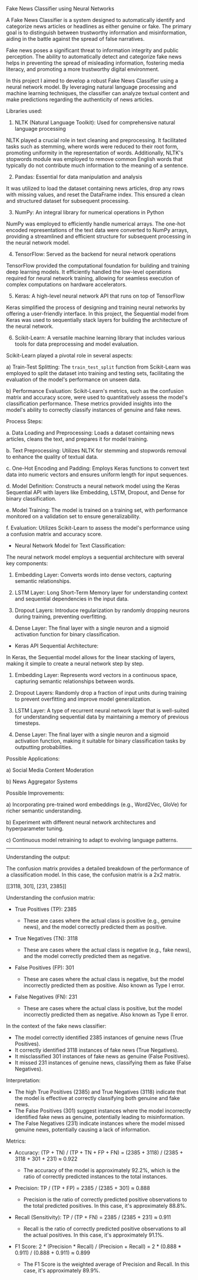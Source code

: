 Fake News Classifier using Neural Networks

A Fake News Classifier is a system designed to automatically identify and categorize news articles or headlines as either genuine or fake. The primary goal is to distinguish between trustworthy information and misinformation, aiding in the battle against the spread of false narratives.

Fake news poses a significant threat to information integrity and public perception. The ability to automatically detect and categorize fake news helps in preventing the spread of misleading information, fostering media literacy, and promoting a more trustworthy digital environment.

In this project I aimed to develop a robust Fake News Classifier using a neural network model. By leveraging natural language processing and machine learning techniques, the classifier can analyze textual content and make predictions regarding the authenticity of news articles.

Libraries used:

1) NLTK (Natural Language Toolkit): Used for comprehensive natural language processing 

NLTK played a crucial role in text cleaning and preprocessing. It facilitated tasks such as stemming, where words were reduced to their root form, promoting uniformity in the representation of words. Additionally, NLTK's stopwords module was employed to remove common English words that typically do not contribute much information to the meaning of a sentence.


2) Pandas: Essential for data manipulation and analysis

It was utilized to load the dataset containing news articles, drop any rows with missing values, and reset the DataFrame index. This ensured a clean and structured dataset for subsequent processing.


3) NumPy: An integral library for numerical operations in Python

NumPy was employed to efficiently handle numerical arrays. The one-hot encoded representations of the text data were converted to NumPy arrays, providing a streamlined and efficient structure for subsequent processing in the neural network model.

4) TensorFlow: Served as the backend for neural network operations

TensorFlow provided the computational foundation for building and training deep learning models. It efficiently handled the low-level operations required for neural network training, allowing for seamless execution of complex computations on hardware accelerators.

5) Keras: A high-level neural network API that runs on top of TensorFlow

Keras simplified the process of designing and training neural networks by offering a user-friendly interface. In this project, the Sequential model from Keras was used to sequentially stack layers for building the architecture of the neural network. 

6) Scikit-Learn: A versatile machine learning library that includes various tools for data preprocessing and model evaluation. 

Scikit-Learn played a pivotal role in several aspects:

a) Train-Test Splitting: The `train_test_split` function from Scikit-Learn was employed to split the dataset into training and testing sets, facilitating the evaluation of the model's performance on unseen data.

b) Performance Evaluation: Scikit-Learn's metrics, such as the confusion matrix and accuracy score, were used to quantitatively assess the model's classification performance. These metrics provided insights into the model's ability to correctly classify instances of genuine and fake news.

Process Steps:

   a. Data Loading and Preprocessing: Loads a dataset containing news articles, cleans the text, and prepares it for model training.
   
   b. Text Preprocessing: Utilizes NLTK for stemming and stopwords removal to enhance the quality of textual data.
   
   c. One-Hot Encoding and Padding: Employs Keras functions to convert text data into numeric vectors and ensures uniform length for input sequences.
   
   d. Model Definition: Constructs a neural network model using the Keras Sequential API with layers like Embedding, LSTM, Dropout, and Dense for binary classification.
   
   e. Model Training: The model is trained on a training set, with performance monitored on a validation set to ensure generalizability.
   
   f. Evaluation: Utilizes Scikit-Learn to assess the model's performance using a confusion matrix and accuracy score.



- Neural Network Model for Text Classification:

The neural network model employs a sequential architecture with several key components:
   
1) Embedding Layer: Converts words into dense vectors, capturing semantic relationships.

2) LSTM Layer: Long Short-Term Memory layer for understanding context and sequential dependencies in the input data.

3) Dropout Layers: Introduce regularization by randomly dropping neurons during training, preventing overfitting.

4) Dense Layer: The final layer with a single neuron and a sigmoid activation function for binary classification.



- Keras API Sequential Architecture:

In Keras, the Sequential model allows for the linear stacking of layers, making it simple to create a neural network step by step.

1) Embedding Layer: Represents word vectors in a continuous space, capturing semantic relationships between words.

2) Dropout Layers: Randomly drop a fraction of input units during training to prevent overfitting and improve model generalization.

3) LSTM Layer: A type of recurrent neural network layer that is well-suited for understanding sequential data by maintaining a memory of previous timesteps.

4) Dense Layer: The final layer with a single neuron and a sigmoid activation function, making it suitable for binary classification tasks by outputting probabilities.


Possible Applications:

a) Social Media Content Moderation

b) News Aggregator Systems


Possible Improvements:

a) Incorporating pre-trained word embeddings (e.g., Word2Vec, GloVe) for richer semantic understanding.

b) Experiment with different neural network architectures and hyperparameter tuning.

c) Continuous model retraining to adapt to evolving language patterns.

________________________________________________________________________________________________

Understanding the output:

The confusion matrix provides a detailed breakdown of the performance of a classification model. In this case, the confusion matrix is a 2x2 matrix.

[[3118, 301],
[231,  2385]]

Understanding the confusion matrix:

- True Positives (TP): 2385
  - These are cases where the actual class is positive (e.g., genuine news), and the model correctly predicted them as positive.

- True Negatives (TN): 3118
  - These are cases where the actual class is negative (e.g., fake news), and the model correctly predicted them as negative.

- False Positives (FP): 301
  - These are cases where the actual class is negative, but the model incorrectly predicted them as positive. Also known as Type I error.

- False Negatives (FN): 231
  - These are cases where the actual class is positive, but the model incorrectly predicted them as negative. Also known as Type II error.

In the context of the fake news classifier:

- The model correctly identified 2385 instances of genuine news (True Positives).
- It correctly identified 3118 instances of fake news (True Negatives).
- It misclassified 301 instances of fake news as genuine (False Positives).
- It missed 231 instances of genuine news, classifying them as fake (False Negatives).

Interpretation:
- The high True Positives (2385) and True Negatives (3118) indicate that the model is effective at correctly classifying both genuine and fake news.
- The False Positives (301) suggest instances where the model incorrectly identified fake news as genuine, potentially leading to misinformation.
- The False Negatives (231) indicate instances where the model missed genuine news, potentially causing a lack of information.

Metrics:
- Accuracy: (TP + TN) / (TP + TN + FP + FN) = (2385 + 3118) / (2385 + 3118 + 301 + 231) ≈ 0.922
  - The accuracy of the model is approximately 92.2%, which is the ratio of correctly predicted instances to the total instances.

- Precision: TP / (TP + FP) = 2385 / (2385 + 301) ≈ 0.888
  - Precision is the ratio of correctly predicted positive observations to the total predicted positives. In this case, it's approximately 88.8%.

- Recall (Sensitivity): TP / (TP + FN) = 2385 / (2385 + 231) ≈ 0.911
  - Recall is the ratio of correctly predicted positive observations to all the actual positives. In this case, it's approximately 91.1%.

- F1 Score: 2 * (Precision * Recall) / (Precision + Recall) = 2 * (0.888 * 0.911) / (0.888 + 0.911) ≈ 0.899
  - The F1 Score is the weighted average of Precision and Recall. In this case, it's approximately 89.9%.


